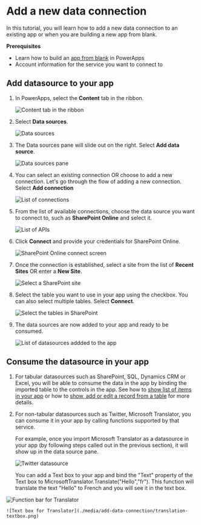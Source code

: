 <properties	pageTitle="Add a new data connection | Microsoft PowerApps"
	description="Add a new data connection to an existing app or when building a new blank app"
	services=""
	suite="powerapps"
	documentationCenter="na"
	authors="archnair"
	manager="erikre"
	editor=""
	tags=""/>

<tags
   ms.service="powerapps"
   ms.devlang="na"
   ms.topic="get-started-article"
   ms.tgt_pltfrm="na"
   ms.workload="na"
   ms.date="04/13/2016"
   ms.author="archanan"/>

# Add a new data connection #
In this tutorial, you will learn how to add a new data connection to an existing app or when you are building a new app from blank.

**Prerequisites**

- Learn how to build an [app from blank](get-started-create-from-blank.md) in PowerApps
- Account information for the service you want to connect to

## Add datasource to your app  ##
1. In PowerApps, select the **Content** tab in the ribbon.

	![Content tab in the ribbon](./media/add-data-connection/content-tab.png)

1. Select **Data sources**.

	![Data sources](./media/add-data-connection/data-sources.png)

1. The Data sources pane will slide out on the right. Select **Add data source**.

	![Data sources pane](./media/add-data-connection/add-data-source.png)

1. You can select an existing connection OR choose to add a new connection. Let's go through the flow of adding a new connection. Select **Add connection**

	![List of connections](./media/add-data-connection/list-of-connections.png)

1. From the list of available connections, choose the data source you want to connect to, such as **SharePoint Online** and select it.

	![List of APIs](./media/add-data-connection/list-of-api.png)

1. Click **Connect** and provide your credentials for SharePoint Online.

   ![SharePoint Online connect screen](./media/add-data-connection/sharepoint-connect.png)

1. Once the connection is established, select a site from the list of **Recent Sites** OR enter a **New Site**.

	![Select a SharePoint site](./media/add-data-connection/select-sp-site.png)

1. Select the table you want to use in your app using the checkbox. You can also select multiple tables. Select **Connect**.

	![Select the tables in SharePoint](./media/add-data-connection/select-sp-tables.png)

1. The data sources are now added to your app and ready to be consumed.

	![List of datasources addded to the app](./media/add-data-connection/data-sources-list.png)

## Consume the datasource in your app ##

1. For tabular datasources such as SharePoint, SQL, Dynamics CRM or Excel, you will be able to consume the data in the app by binding the imported table to the controls in the app. See how to [show list of items in your app](add-gallery.md) or how to [show, add or edit a record from a table](add-form.md) for more details.

1. For non-tabular datasources such as Twitter, Microsoft Translator, you can consume it in your app by calling functions supported by that service.

	 For example, once you import Microsoft Translator as a datasource in your app (by following steps called out in the previous section), it will show up in the data source pane.

	 ![Twitter datasource](./media/add-data-connection/translator.png)

	 You can add a Text box to your app and bind the "Text" property of the Text box to MicrosoftTranslator.Translate("Hello","fr"). This function will translate the text "Hello" to French and you will see it in the text box.

  ![Function bar for Translator](./media/add-data-connection/translator-func.png)

	![Text box for Translator](./media/add-data-connection/translation-textbox.png)
